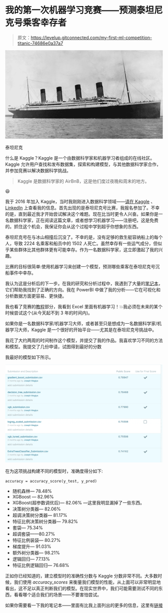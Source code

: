 # 我的第一次机器学习竞赛——预测泰坦尼克号乘客幸存者

> 原文：<https://levelup.gitconnected.com/my-first-ml-competition-titanic-74686e0a37a7>

![](img/ad290b2ba08bdc2781826c471bbe2ce7.png)

泰坦尼克

什么是 Kaggle？Kaggle 是一个由数据科学家和机器学习者组成的在线社区。Kaggle 允许用户查找和发布数据集，探索和构建模型，与其他数据科学家合作，并参加竞赛以解决数据科学挑战。

> Kaggle 是数据科学家的 AirBnB，这是他们度过夜晚和周末的地方。

😆

我于 2016 年加入 Kaggle，当时我刚刚进入数据科学领域——[请在 Kaggle](https://www.kaggle.com/josephanyona) 、 [LinkedIn](https://www.linkedin.com/in/joseph-magiya/) 上查看我的信息。首先出现的是泰坦尼克号比赛，我报名参加了。不幸的是，直到最近我才开始尝试解决这个难题。现在比当时更令人兴奋。如果你是一名数据科学家，正在阅读这篇文章，或者想学习机器学习——注册吧，这是免费的。抓住这个机会，我保证你会从这个过程中学到超乎你想象的东西。

泰坦尼克号在与冰山相撞后沉没了。不幸的是，没有足够的救生艇容纳船上的每个人，导致 2224 名乘客和船员中的 1502 人死亡。虽然幸存有一些运气成分，但似乎某些群体比其他群体更有可能幸存。作为一名数据科学家，这立即激起了我的兴趣。

比赛的目标很简单:使用机器学习来创建一个模型，预测哪些乘客在泰坦尼克号沉船事件中幸存。

我认为这是分析后的下一步。在我的研究和分析过程中，我遇到了大量的[笔记本](https://www.kaggle.com/c/titanic/notebooks)，它们帮助我找到了正确的方向。我在 PowerBI 中做了我的分析——它在可视化和分析数据方面更容易、更快捷。

我也看了竞赛的[教程](https://www.kaggle.com/c/titanic/overview/tutorials)部分，我看到 Excel 里面有机器学习！💥我必须在未来的某个时候尝试这个(从今天起不到 3 年的时间内)。

如果你是一名数据科学家/机器学习大师，或者甚至只是想成为一名数据科学家/机器学习大师，Kaggle 是一个很好的开始平台——尤其是在泰坦尼克号挑战中。

我花了大约两周的时间制作这个模型，并提交了我的作品。我喜欢学习不同的方法和模型。我提交了几份申请，试图得到最好的分数

我最好的模型如下所示。

![](img/59879614c0f86dbe3210da27b7de70c4.png)

在为这项挑战构建不同的模型时，准确度得分如下:

```
accuracy = accuracy_score(y_test, y_pred)
```

*   随机森林— 78.48%
*   XGBoost — 82.96%
*   XGBoost(超参数调优后)— 82.06% —这里我明显漏掉了一些东西。
*   决策树分类器— 82.06%
*   超调决策树分类器— 81.17%
*   特征比例决策树分类器— 79.82%
*   套袋— 75.34%
*   超调套袋——80.27%
*   特征比例装袋— 80.27%
*   梯度提升— 91.03%
*   额外树分类器— 98.21%
*   逻辑回归— 77.13%
*   特征比例逻辑回归— 76.68%

正如你已经知道的，建立模型时的准确性分数与 Kaggle 分数非常不同。大多数时候，我们使用 *accuracy_scores* 来衡量我们模型的性能，从上面可以非常明显地看出，这不足以真正判断我们的模型。在现实世界中，我们可能需要测试不同的东西，看看哪个适合我们的场景——不要害怕尝试。

如果你需要看一下我的笔记本——里面有比我上面列出的更多的信息，这里有[链接](https://github.com/JosephMagiya/Kaggle---Titanic-Competition)